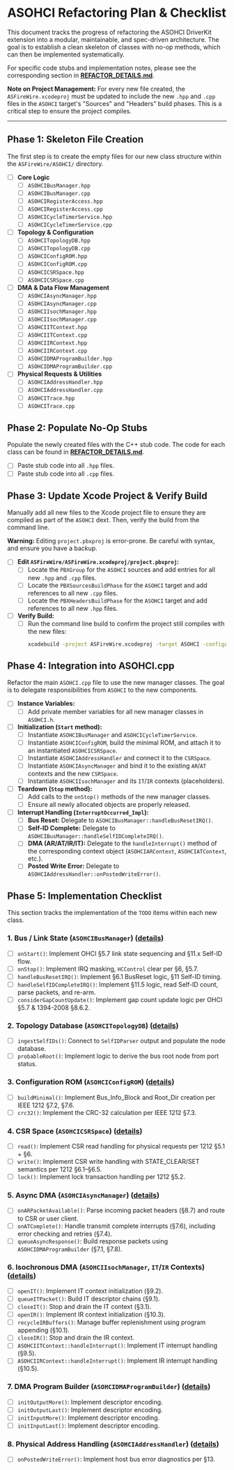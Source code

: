 # ASOHCI Refactoring Plan & Checklist

This document tracks the progress of refactoring the ASOHCI DriverKit extension into a modular, maintainable, and spec-driven architecture. The goal is to establish a clean skeleton of classes with no-op methods, which can then be implemented systematically.

For specific code stubs and implementation notes, please see the corresponding section in [**REFACTOR_DETAILS.md**](REFACTOR_DETAILS.md).

**Note on Project Management:** For every new file created, the `ASFireWire.xcodeproj` must be updated to include the new `.hpp` and `.cpp` files in the `ASOHCI` target's "Sources" and "Headers" build phases. This is a critical step to ensure the project compiles.

---

## Phase 1: Skeleton File Creation

The first step is to create the empty files for our new class structure within the `ASFireWire/ASOHCI/` directory.

- [ ] **Core Logic**
    - [ ] `ASOHCIBusManager.hpp`
    - [ ] `ASOHCIBusManager.cpp`
    - [ ] `ASOHCIRegisterAccess.hpp`
    - [ ] `ASOHCIRegisterAccess.cpp`
    - [ ] `ASOHCICycleTimerService.hpp`
    - [ ] `ASOHCICycleTimerService.cpp`
- [ ] **Topology & Configuration**
    - [ ] `ASOHCITopologyDB.hpp`
    - [ ] `ASOHCITopologyDB.cpp`
    - [ ] `ASOHCIConfigROM.hpp`
    - [ ] `ASOHCIConfigROM.cpp`
    - [ ] `ASOHCICSRSpace.hpp`
    - [ ] `ASOHCICSRSpace.cpp`
- [ ] **DMA & Data Flow Management**
    - [ ] `ASOHCIAsyncManager.hpp`
    - [ ] `ASOHCIAsyncManager.cpp`
    - [ ] `ASOHCIIsochManager.hpp`
    - [ ] `ASOHCIIsochManager.cpp`
    - [ ] `ASOHCIITContext.hpp`
    - [ ] `ASOHCIITContext.cpp`
    - [ ] `ASOHCIIRContext.hpp`
    - [ ] `ASOHCIIRContext.cpp`
    - [ ] `ASOHCIDMAProgramBuilder.hpp`
    - [ ] `ASOHCIDMAProgramBuilder.cpp`
- [ ] **Physical Requests & Utilities**
    - [ ] `ASOHCIAddressHandler.hpp`
    - [ ] `ASOHCIAddressHandler.cpp`
    - [ ] `ASOHCITrace.hpp`
    - [ ] `ASOHCITrace.cpp`

## Phase 2: Populate No-Op Stubs

Populate the newly created files with the C++ stub code. The code for each class can be found in [**REFACTOR_DETAILS.md**](REFACTOR_DETAILS.md).

- [ ] Paste stub code into all `.hpp` files.
- [ ] Paste stub code into all `.cpp` files.

## Phase 3: Update Xcode Project & Verify Build

Manually add all new files to the Xcode project file to ensure they are compiled as part of the `ASOHCI` dext. Then, verify the build from the command line.

**Warning:** Editing `project.pbxproj` is error-prone. Be careful with syntax, and ensure you have a backup.

- [ ] **Edit `ASFireWire/ASFireWire.xcodeproj/project.pbxproj`:**
    - [ ] Locate the `PBXGroup` for the `ASOHCI` sources and add entries for all new `.hpp` and `.cpp` files.
    - [ ] Locate the `PBXSourcesBuildPhase` for the `ASOHCI` target and add references to all new `.cpp` files.
    - [ ] Locate the `PBXHeadersBuildPhase` for the `ASOHCI` target and add references to all new `.hpp` files.
- [ ] **Verify Build:**
    - [ ] Run the command line build to confirm the project still compiles with the new files:
      ```sh
      xcodebuild -project ASFireWire.xcodeproj -target ASOHCI -configuration Debug build
      ```

## Phase 4: Integration into ASOHCI.cpp

Refactor the main `ASOHCI.cpp` file to use the new manager classes. The goal is to delegate responsibilities from `ASOHCI` to the new components.

- [ ] **Instance Variables:**
    - [ ] Add private member variables for all new manager classes in `ASOHCI.h`.
- [ ] **Initialization (`Start` method):**
    - [ ] Instantiate `ASOHCIBusManager` and `ASOHCICycleTimerService`.
    - [ ] Instantiate `ASOHCIConfigROM`, build the minimal ROM, and attach it to an instantiated `ASOHCICSRSpace`.
    - [ ] Instantiate `ASOHCIAddressHandler` and connect it to the `CSRSpace`.
    - [ ] Instantiate `ASOHCIAsyncManager` and bind it to the existing `AR`/`AT` contexts and the new `CSRSpace`.
    - [ ] Instantiate `ASOHCIIsochManager` and its `IT`/`IR` contexts (placeholders).
- [ ] **Teardown (`Stop` method):**
    - [ ] Add calls to the `onStop()` methods of the new manager classes.
    - [ ] Ensure all newly allocated objects are properly released.
- [ ] **Interrupt Handling (`InterruptOccurred_Impl`):**
    - [ ] **Bus Reset:** Delegate to `ASOHCIBusManager::handleBusResetIRQ()`.
    - [ ] **Self-ID Complete:** Delegate to `ASOHCIBusManager::handleSelfIDCompleteIRQ()`.
    - [ ] **DMA (AR/AT/IR/IT):** Delegate to the `handleInterrupt()` method of the corresponding context object (`ASOHCIARContext`, `ASOHCIATContext`, etc.).
    - [ ] **Posted Write Error:** Delegate to `ASOHCIAddressHandler::onPostedWriteError()`.

## Phase 5: Implementation Checklist

This section tracks the implementation of the `TODO` items within each new class.

### 1. Bus / Link State (`ASOHCIBusManager`) ([details](REFACTOR_DETAILS.md#1-bus--link-state-management))
- [ ] `onStart()`: Implement OHCI §5.7 link state sequencing and §11.x Self-ID flow.
- [ ] `onStop()`: Implement IRQ masking, `HCControl` clear per §6, §5.7.
- [ ] `handleBusResetIRQ()`: Implement §6.1 BusReset logic, §11 Self-ID timing.
- [ ] `handleSelfIDCompleteIRQ()`: Implement §11.5 logic, read Self-ID count, parse packets, and re-arm.
- [ ] `considerGapCountUpdate()`: Implement gap count update logic per OHCI §5.7 & 1394-2008 §8.6.2.

### 2. Topology Database (`ASOHCITopologyDB`) ([details](REFACTOR_DETAILS.md#4-self-id--topology-database))
- [ ] `ingestSelfIDs()`: Connect to `SelfIDParser` output and populate the node database.
- [ ] `probableRoot()`: Implement logic to derive the bus root node from port status.

### 3. Configuration ROM (`ASOHCIConfigROM`) ([details](REFACTOR_DETAILS.md#5-configuration-rom-builder))
- [ ] `buildMinimal()`: Implement Bus_Info_Block and Root_Dir creation per IEEE 1212 §7.2, §7.6.
- [ ] `crc32()`: Implement the CRC-32 calculation per IEEE 1212 §7.3.

### 4. CSR Space (`ASOHCICSRSpace`) ([details](REFACTOR_DETAILS.md#6-csr-space-façade))
- [ ] `read()`: Implement CSR read handling for physical requests per 1212 §5.1 + §6.
- [ ] `write()`: Implement CSR write handling with STATE_CLEAR/SET semantics per 1212 §6.1–§6.5.
- [ ] `lock()`: Implement lock transaction handling per 1212 §5.2.

### 5. Async DMA (`ASOHCIAsyncManager`) ([details](REFACTOR_DETAILS.md#7-asynchronous-requestresponse-orchestration))
- [ ] `onARPacketAvailable()`: Parse incoming packet headers (§8.7) and route to CSR or user client.
- [ ] `onATComplete()`: Handle transmit complete interrupts (§7.6), including error checking and retries (§7.4).
- [ ] `queueAsyncResponse()`: Build response packets using `ASOHCIDMAProgramBuilder` (§7.1, §7.8).

### 6. Isochronous DMA (`ASOHCIIsochManager`, `IT`/`IR` Contexts) ([details](REFACTOR_DETAILS.md#8-isochronous-orchestration))
- [ ] `openIT()`: Implement IT context initialization (§9.2).
- [ ] `queueITPacket()`: Build IT descriptor chains (§9.1).
- [ ] `closeIT()`: Stop and drain the IT context (§3.1).
- [ ] `openIR()`: Implement IR context initialization (§10.3).
- [ ] `recycleIRBuffers()`: Manage buffer replenishment using program appending (§10.1).
- [ ] `closeIR()`: Stop and drain the IR context.
- [ ] `ASOHCIITContext::handleInterrupt()`: Implement IT interrupt handling (§9.5).
- [ ] `ASOHCIIRContext::handleInterrupt()`: Implement IR interrupt handling (§10.5).

### 7. DMA Program Builder (`ASOHCIDMAProgramBuilder`) ([details](REFACTOR_DETAILS.md#10-dma-descriptor-micro-builder))
- [ ] `initOutputMore()`: Implement descriptor encoding.
- [ ] `initOutputLast()`: Implement descriptor encoding.
- [ ] `initInputMore()`: Implement descriptor encoding.
- [ ] `initInputLast()`: Implement descriptor encoding.

### 8. Physical Address Handling (`ASOHCIAddressHandler`) ([details](REFACTOR_DETAILS.md#11-physical-request-filtering))
- [ ] `onPostedWriteError()`: Implement host bus error diagnostics per §13.
